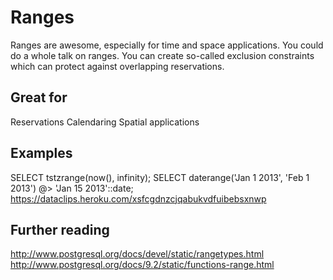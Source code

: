# Ranges

Ranges are awesome, especially for time and space applications. You could do a whole talk on ranges. You can create so-called exclusion constraints which can protect against overlapping reservations.

## Great for

Reservations
Calendaring
Spatial applications

## Examples

SELECT tstzrange(now(), infinity);
SELECT daterange('Jan 1 2013', 'Feb 1 2013') @> 'Jan 15 2013'::date;
https://dataclips.heroku.com/xsfcgdnzcjqabukvdfuibebsxnwp

## Further reading

http://www.postgresql.org/docs/devel/static/rangetypes.html
http://www.postgresql.org/docs/9.2/static/functions-range.html
